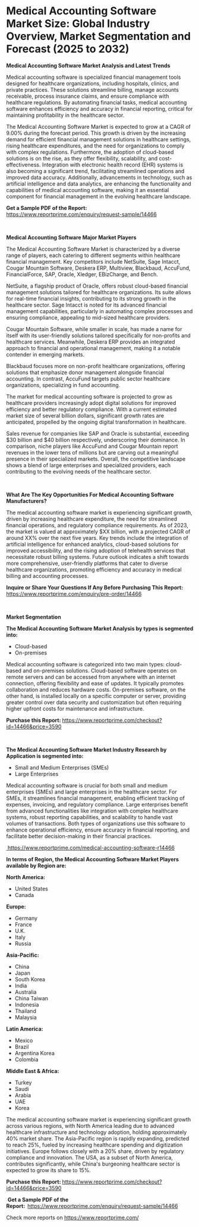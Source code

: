 <p><h1>Medical Accounting Software Market Size: Global Industry Overview, Market Segmentation and Forecast (2025 to 2032)</h1></p><p><strong>Medical Accounting Software Market Analysis and Latest Trends</strong></p>
<p><p>Medical accounting software is specialized financial management tools designed for healthcare organizations, including hospitals, clinics, and private practices. These solutions streamline billing, manage accounts receivable, process insurance claims, and ensure compliance with healthcare regulations. By automating financial tasks, medical accounting software enhances efficiency and accuracy in financial reporting, critical for maintaining profitability in the healthcare sector.</p><p>The Medical Accounting Software Market is expected to grow at a CAGR of 9.00% during the forecast period. This growth is driven by the increasing demand for efficient financial management solutions in healthcare settings, rising healthcare expenditures, and the need for organizations to comply with complex regulations. Furthermore, the adoption of cloud-based solutions is on the rise, as they offer flexibility, scalability, and cost-effectiveness. Integration with electronic health record (EHR) systems is also becoming a significant trend, facilitating streamlined operations and improved data accuracy. Additionally, advancements in technology, such as artificial intelligence and data analytics, are enhancing the functionality and capabilities of medical accounting software, making it an essential component for financial management in the evolving healthcare landscape.</p></p>
<p><strong>Get a Sample PDF of the Report:&nbsp;</strong> <a href="https://www.reportprime.com/enquiry/request-sample/14466?utm_campaign=2243&utm_medium=2&utm_source=Github&utm_content=ia&utm_term=20032025&utm_id=medical-accounting-software">https://www.reportprime.com/enquiry/request-sample/14466</a></p>
<p>&nbsp;</p>
<p><strong>Medical Accounting Software Major Market Players</strong></p>
<p><p>The Medical Accounting Software Market is characterized by a diverse range of players, each catering to different segments within healthcare financial management. Key competitors include NetSuite, Sage Intacct, Cougar Mountain Software, Deskera ERP, Multiview, Blackbaud, AccuFund, FinancialForce, SAP, Oracle, Xledger, EBizCharge, and Bench.</p><p>NetSuite, a flagship product of Oracle, offers robust cloud-based financial management solutions tailored for healthcare organizations. Its suite allows for real-time financial insights, contributing to its strong growth in the healthcare sector. Sage Intacct is noted for its advanced financial management capabilities, particularly in automating complex processes and ensuring compliance, appealing to mid-sized healthcare providers.</p><p>Cougar Mountain Software, while smaller in scale, has made a name for itself with its user-friendly solutions tailored specifically for non-profits and healthcare services. Meanwhile, Deskera ERP provides an integrated approach to financial and operational management, making it a notable contender in emerging markets.</p><p>Blackbaud focuses more on non-profit healthcare organizations, offering solutions that emphasize donor management alongside financial accounting. In contrast, AccuFund targets public sector healthcare organizations, specializing in fund accounting.</p><p>The market for medical accounting software is projected to grow as healthcare providers increasingly adopt digital solutions for improved efficiency and better regulatory compliance. With a current estimated market size of several billion dollars, significant growth rates are anticipated, propelled by the ongoing digital transformation in healthcare.</p><p>Sales revenue for companies like SAP and Oracle is substantial, exceeding $30 billion and $40 billion respectively, underscoring their dominance. In comparison, niche players like AccuFund and Cougar Mountain report revenues in the lower tens of millions but are carving out a meaningful presence in their specialized markets. Overall, the competitive landscape shows a blend of large enterprises and specialized providers, each contributing to the evolving needs of the healthcare sector.</p></p>
<p>&nbsp;</p>
<p><strong>What Are The Key Opportunities For Medical Accounting Software Manufacturers?</strong></p>
<p><p>The medical accounting software market is experiencing significant growth, driven by increasing healthcare expenditure, the need for streamlined financial operations, and regulatory compliance requirements. As of 2023, the market is valued at approximately $XX billion, with a projected CAGR of around XX% over the next five years. Key trends include the integration of artificial intelligence for enhanced analytics, cloud-based solutions for improved accessibility, and the rising adoption of telehealth services that necessitate robust billing systems. Future outlook indicates a shift towards more comprehensive, user-friendly platforms that cater to diverse healthcare organizations, promoting efficiency and accuracy in medical billing and accounting processes.</p></p>
<p><strong>Inquire or Share Your Questions If Any Before Purchasing This Report:</strong> <a href="https://www.reportprime.com/enquiry/pre-order/14466?utm_campaign=2243&utm_medium=2&utm_source=Github&utm_content=ia&utm_term=20032025&utm_id=medical-accounting-software">https://www.reportprime.com/enquiry/pre-order/14466</a></p>
<p>&nbsp;</p>
<p><strong>Market Segmentation</strong></p>
<p><strong>The Medical Accounting Software Market Analysis by types is segmented into:</strong></p>
<p><ul><li>Cloud-based</li><li>On-premises</li></ul></p>
<p><p>Medical accounting software is categorized into two main types: cloud-based and on-premises solutions. Cloud-based software operates on remote servers and can be accessed from anywhere with an internet connection, offering flexibility and ease of updates. It typically promotes collaboration and reduces hardware costs. On-premises software, on the other hand, is installed locally on a specific computer or server, providing greater control over data security and customization but often requiring higher upfront costs for maintenance and infrastructure.</p></p>
<p><strong>Purchase this Report:&nbsp;</strong><a href="https://www.reportprime.com/checkout?id=14466&price=3590&utm_campaign=2243&utm_medium=2&utm_source=Github&utm_content=ia&utm_term=20032025&utm_id=medical-accounting-software">https://www.reportprime.com/checkout?id=14466&price=3590</a></p>
<p>&nbsp;</p>
<p><strong>The Medical Accounting Software Market Industry Research by Application is segmented into:</strong></p>
<p><ul><li>Small and Medium Enterprises (SMEs)</li><li>Large Enterprises</li></ul></p>
<p><p>Medical accounting software is crucial for both small and medium enterprises (SMEs) and large enterprises in the healthcare sector. For SMEs, it streamlines financial management, enabling efficient tracking of expenses, invoicing, and regulatory compliance. Large enterprises benefit from advanced functionalities like integration with complex healthcare systems, robust reporting capabilities, and scalability to handle vast volumes of transactions. Both types of organizations use this software to enhance operational efficiency, ensure accuracy in financial reporting, and facilitate better decision-making in their financial practices.</p></p>
<p><a href="https://www.reportprime.com/medical-accounting-software-r14466?utm_campaign=2243&utm_medium=2&utm_source=Github&utm_content=ia&utm_term=20032025&utm_id=medical-accounting-software">&nbsp;https://www.reportprime.com/medical-accounting-software-r14466</a></p>
<p><strong>In terms of Region, the Medical Accounting Software Market Players available by Region are:</strong></p>
<p>
    <p> <strong> North America: </strong>
        <ul>
            <li>United States</li>
            <li>Canada</li>
        </ul>
        </p> 
    <p> <strong> Europe: </strong>
        <ul>
            <li>Germany</li>
            <li>France</li>
            <li>U.K.</li>
            <li>Italy</li>
            <li>Russia</li>
        </ul>
        </p> 
    <p> <strong> Asia-Pacific: </strong>
        <ul>
            <li>China</li>
            <li>Japan</li>
            <li>South Korea</li>
            <li>India</li>
            <li>Australia</li>
            <li>China Taiwan</li>
            <li>Indonesia</li>
            <li>Thailand</li>
            <li>Malaysia</li>
        </ul>
        </p> 
    <p> <strong> Latin America: </strong>
        <ul>
            <li>Mexico</li>
            <li>Brazil</li>
            <li>Argentina Korea</li>
            <li>Colombia</li>
        </ul>
        </p> 
    <p> <strong> Middle East & Africa: </strong>
        <ul>
            <li>Turkey</li>
            <li>Saudi</li>
            <li>Arabia</li>
            <li>UAE</li>
            <li>Korea</li>
        </ul>
    </p>
    </p>
<p><p>The medical accounting software market is experiencing significant growth across various regions, with North America leading due to advanced healthcare infrastructure and technology adoption, holding approximately 40% market share. The Asia-Pacific region is rapidly expanding, predicted to reach 25%, fueled by increasing healthcare spending and digitization initiatives. Europe follows closely with a 20% share, driven by regulatory compliance and innovation. The USA, as a subset of North America, contributes significantly, while China's burgeoning healthcare sector is expected to grow its share to 15%.</p></p>
<p><strong>Purchase this Report: </strong><a href="https://www.reportprime.com/checkout?id=14466&price=3590&utm_campaign=2243&utm_medium=2&utm_source=Github&utm_content=ia&utm_term=20032025&utm_id=medical-accounting-software">https://www.reportprime.com/checkout?id=14466&price=3590</a></p>
<p>&nbsp;<strong>Get a Sample PDF of the Report:&nbsp;&nbsp;</strong><a href="https://www.reportprime.com/enquiry/request-sample/14466?utm_campaign=2243&utm_medium=2&utm_source=Github&utm_content=ia&utm_term=20032025&utm_id=medical-accounting-software">https://www.reportprime.com/enquiry/request-sample/14466</a></p>
<p><strong></strong></p>
<p>Check more reports on <a href="https://www.reportprime.com/?utm_campaign=2243&utm_medium=2&utm_source=Github&utm_content=ia&utm_term=20032025&utm_id=medical-accounting-software">https://www.reportprime.com/</a></p>